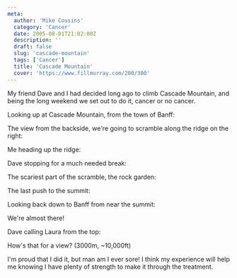```yaml
---
meta:
  author: 'Mike Cousins'
  category: 'Cancer'
  date: 2005-08-01T21:02:00Z
  description: ''
  draft: false
  slug: 'cascade-mountain'
  tags: ['Cancer']
  title: 'Cascade Mountain'
  cover: 'https://www.fillmurray.com/200/300'
---
```


My friend Dave and I had decided long ago to climb Cascade Mountain, and being
the long weekend we set out to do it, cancer or no cancer.

Looking up at Cascade Mountain, from the town of Banff:

The view from the backside, we're going to scramble along the ridge on the
right:

Me heading up the ridge:

Dave stopping for a much needed break:

The scariest part of the scramble, the rock garden:

The last push to the summit:

Looking back down to Banff from near the summit:

We're almost there!

Dave calling Laura from the top:

How's that for a view? (3000m, ~10,000ft)

I'm proud that I did it, but man am I ever sore! I think my experience will help
me knowing I have plenty of strength to make it through the treatment.
